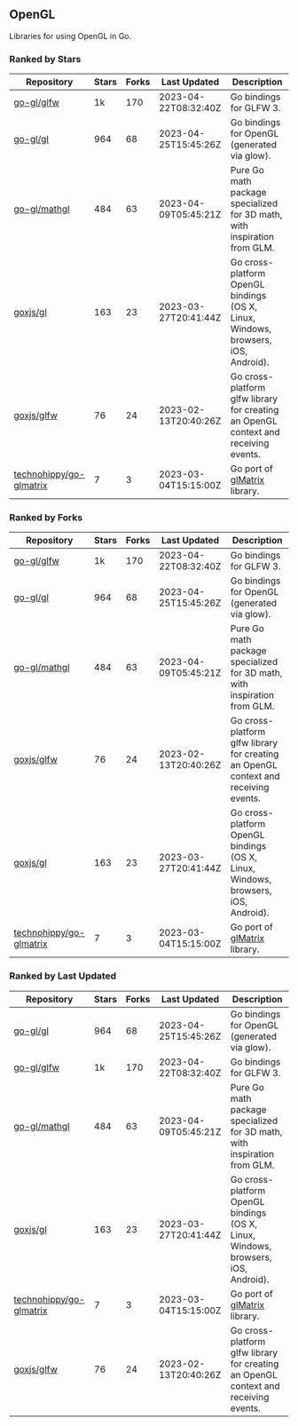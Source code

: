 ## OpenGL

Libraries for using OpenGL in Go.

### Ranked by Stars

| Repository | Stars | Forks | Last Updated | Description | 
|------------|-------|-------|--------------|-------------|
| [go-gl/glfw](https://github.com/go-gl/glfw) | 1k | 170 | 2023-04-22T08:32:40Z |  Go bindings for GLFW 3. |
| [go-gl/gl](https://github.com/go-gl/gl) | 964 | 68 | 2023-04-25T15:45:26Z |  Go bindings for OpenGL (generated via glow). |
| [go-gl/mathgl](https://github.com/go-gl/mathgl) | 484 | 63 | 2023-04-09T05:45:21Z |  Pure Go math package specialized for 3D math, with inspiration from GLM. |
| [goxjs/gl](https://github.com/goxjs/gl) | 163 | 23 | 2023-03-27T20:41:44Z |  Go cross-platform OpenGL bindings (OS X, Linux, Windows, browsers, iOS, Android). |
| [goxjs/glfw](https://github.com/goxjs/glfw) | 76 | 24 | 2023-02-13T20:40:26Z |  Go cross-platform glfw library for creating an OpenGL context and receiving events. |
| [technohippy/go-glmatrix](https://github.com/technohippy/go-glmatrix) | 7 | 3 | 2023-03-04T15:15:00Z |  Go port of [glMatrix](https://glmatrix.net/) library. |

### Ranked by Forks

| Repository | Stars | Forks | Last Updated | Description | 
|------------|-------|-------|--------------|-------------|
| [go-gl/glfw](https://github.com/go-gl/glfw) | 1k | 170 | 2023-04-22T08:32:40Z |  Go bindings for GLFW 3. |
| [go-gl/gl](https://github.com/go-gl/gl) | 964 | 68 | 2023-04-25T15:45:26Z |  Go bindings for OpenGL (generated via glow). |
| [go-gl/mathgl](https://github.com/go-gl/mathgl) | 484 | 63 | 2023-04-09T05:45:21Z |  Pure Go math package specialized for 3D math, with inspiration from GLM. |
| [goxjs/glfw](https://github.com/goxjs/glfw) | 76 | 24 | 2023-02-13T20:40:26Z |  Go cross-platform glfw library for creating an OpenGL context and receiving events. |
| [goxjs/gl](https://github.com/goxjs/gl) | 163 | 23 | 2023-03-27T20:41:44Z |  Go cross-platform OpenGL bindings (OS X, Linux, Windows, browsers, iOS, Android). |
| [technohippy/go-glmatrix](https://github.com/technohippy/go-glmatrix) | 7 | 3 | 2023-03-04T15:15:00Z |  Go port of [glMatrix](https://glmatrix.net/) library. |

### Ranked by Last Updated

| Repository | Stars | Forks | Last Updated | Description | 
|------------|-------|-------|--------------|-------------|
| [go-gl/gl](https://github.com/go-gl/gl) | 964 | 68 | 2023-04-25T15:45:26Z |  Go bindings for OpenGL (generated via glow). |
| [go-gl/glfw](https://github.com/go-gl/glfw) | 1k | 170 | 2023-04-22T08:32:40Z |  Go bindings for GLFW 3. |
| [go-gl/mathgl](https://github.com/go-gl/mathgl) | 484 | 63 | 2023-04-09T05:45:21Z |  Pure Go math package specialized for 3D math, with inspiration from GLM. |
| [goxjs/gl](https://github.com/goxjs/gl) | 163 | 23 | 2023-03-27T20:41:44Z |  Go cross-platform OpenGL bindings (OS X, Linux, Windows, browsers, iOS, Android). |
| [technohippy/go-glmatrix](https://github.com/technohippy/go-glmatrix) | 7 | 3 | 2023-03-04T15:15:00Z |  Go port of [glMatrix](https://glmatrix.net/) library. |
| [goxjs/glfw](https://github.com/goxjs/glfw) | 76 | 24 | 2023-02-13T20:40:26Z |  Go cross-platform glfw library for creating an OpenGL context and receiving events. |

